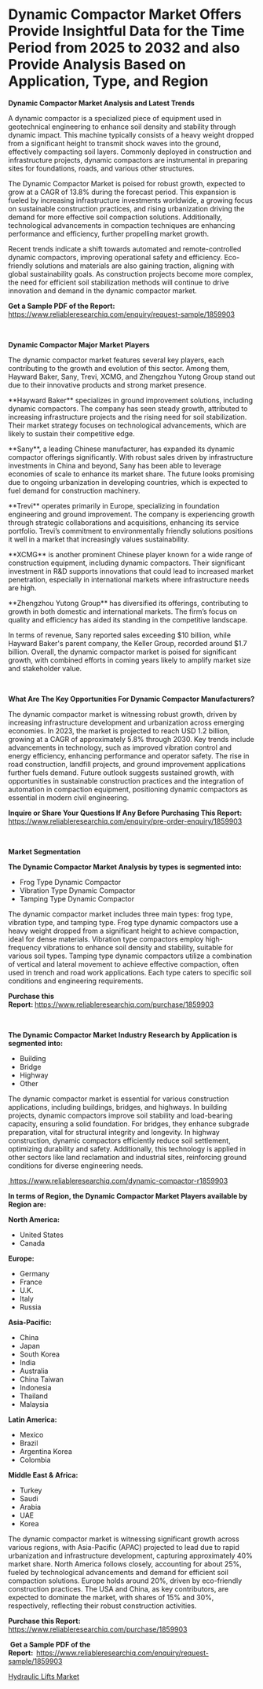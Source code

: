 <p><h1>Dynamic Compactor Market Offers Provide Insightful Data for the Time Period from 2025 to 2032 and also Provide Analysis Based on Application, Type, and Region</h1></p><p><strong>Dynamic Compactor Market Analysis and Latest Trends</strong></p>
<p><p>A dynamic compactor is a specialized piece of equipment used in geotechnical engineering to enhance soil density and stability through dynamic impact. This machine typically consists of a heavy weight dropped from a significant height to transmit shock waves into the ground, effectively compacting soil layers. Commonly deployed in construction and infrastructure projects, dynamic compactors are instrumental in preparing sites for foundations, roads, and various other structures.</p><p>The Dynamic Compactor Market is poised for robust growth, expected to grow at a CAGR of 13.8% during the forecast period. This expansion is fueled by increasing infrastructure investments worldwide, a growing focus on sustainable construction practices, and rising urbanization driving the demand for more effective soil compaction solutions. Additionally, technological advancements in compaction techniques are enhancing performance and efficiency, further propelling market growth.</p><p>Recent trends indicate a shift towards automated and remote-controlled dynamic compactors, improving operational safety and efficiency. Eco-friendly solutions and materials are also gaining traction, aligning with global sustainability goals. As construction projects become more complex, the need for efficient soil stabilization methods will continue to drive innovation and demand in the dynamic compactor market.</p></p>
<p><strong>Get a Sample PDF of the Report:&nbsp;</strong> <a href="https://www.reliableresearchiq.com/enquiry/request-sample/1859903?utm_campaign=3058&utm_medium=2&utm_source=Github&utm_content=ia&utm_term=11042025&utm_id=dynamic-compactor">https://www.reliableresearchiq.com/enquiry/request-sample/1859903</a></p>
<p>&nbsp;</p>
<p><strong>Dynamic Compactor Major Market Players</strong></p>
<p><p>The dynamic compactor market features several key players, each contributing to the growth and evolution of this sector. Among them, Hayward Baker, Sany, Trevi, XCMG, and Zhengzhou Yutong Group stand out due to their innovative products and strong market presence.</p><p>**Hayward Baker** specializes in ground improvement solutions, including dynamic compactors. The company has seen steady growth, attributed to increasing infrastructure projects and the rising need for soil stabilization. Their market strategy focuses on technological advancements, which are likely to sustain their competitive edge.</p><p>**Sany**, a leading Chinese manufacturer, has expanded its dynamic compactor offerings significantly. With robust sales driven by infrastructure investments in China and beyond, Sany has been able to leverage economies of scale to enhance its market share. The future looks promising due to ongoing urbanization in developing countries, which is expected to fuel demand for construction machinery.</p><p>**Trevi** operates primarily in Europe, specializing in foundation engineering and ground improvement. The company is experiencing growth through strategic collaborations and acquisitions, enhancing its service portfolio. Trevi’s commitment to environmentally friendly solutions positions it well in a market that increasingly values sustainability.</p><p>**XCMG** is another prominent Chinese player known for a wide range of construction equipment, including dynamic compactors. Their significant investment in R&D supports innovations that could lead to increased market penetration, especially in international markets where infrastructure needs are high.</p><p>**Zhengzhou Yutong Group** has diversified its offerings, contributing to growth in both domestic and international markets. The firm’s focus on quality and efficiency has aided its standing in the competitive landscape.</p><p>In terms of revenue, Sany reported sales exceeding $10 billion, while Hayward Baker's parent company, the Keller Group, recorded around $1.7 billion. Overall, the dynamic compactor market is poised for significant growth, with combined efforts in coming years likely to amplify market size and stakeholder value.</p></p>
<p>&nbsp;</p>
<p><strong>What Are The Key Opportunities For Dynamic Compactor Manufacturers?</strong></p>
<p><p>The dynamic compactor market is witnessing robust growth, driven by increasing infrastructure development and urbanization across emerging economies. In 2023, the market is projected to reach USD 1.2 billion, growing at a CAGR of approximately 5.8% through 2030. Key trends include advancements in technology, such as improved vibration control and energy efficiency, enhancing performance and operator safety. The rise in road construction, landfill projects, and ground improvement applications further fuels demand. Future outlook suggests sustained growth, with opportunities in sustainable construction practices and the integration of automation in compaction equipment, positioning dynamic compactors as essential in modern civil engineering.</p></p>
<p><strong>Inquire or Share Your Questions If Any Before Purchasing This Report:</strong> <a href="https://www.reliableresearchiq.com/enquiry/pre-order-enquiry/1859903?utm_campaign=3058&utm_medium=2&utm_source=Github&utm_content=ia&utm_term=11042025&utm_id=dynamic-compactor">https://www.reliableresearchiq.com/enquiry/pre-order-enquiry/1859903</a></p>
<p>&nbsp;</p>
<p><strong>Market Segmentation</strong></p>
<p><strong>The Dynamic Compactor Market Analysis by types is segmented into:</strong></p>
<p><ul><li>Frog Type Dynamic Compactor</li><li>Vibration Type Dynamic Compactor</li><li>Tamping Type Dynamic Compactor</li></ul></p>
<p><p>The dynamic compactor market includes three main types: frog type, vibration type, and tamping type. Frog type dynamic compactors use a heavy weight dropped from a significant height to achieve compaction, ideal for dense materials. Vibration type compactors employ high-frequency vibrations to enhance soil density and stability, suitable for various soil types. Tamping type dynamic compactors utilize a combination of vertical and lateral movement to achieve effective compaction, often used in trench and road work applications. Each type caters to specific soil conditions and engineering requirements.</p></p>
<p><strong>Purchase this Report:&nbsp;</strong><a href="https://www.reliableresearchiq.com/purchase/1859903?utm_campaign=3058&utm_medium=2&utm_source=Github&utm_content=ia&utm_term=11042025&utm_id=dynamic-compactor">https://www.reliableresearchiq.com/purchase/1859903</a></p>
<p>&nbsp;</p>
<p><strong>The Dynamic Compactor Market Industry Research by Application is segmented into:</strong></p>
<p><ul><li>Building</li><li>Bridge</li><li>Highway</li><li>Other</li></ul></p>
<p><p>The dynamic compactor market is essential for various construction applications, including buildings, bridges, and highways. In building projects, dynamic compactors improve soil stability and load-bearing capacity, ensuring a solid foundation. For bridges, they enhance subgrade preparation, vital for structural integrity and longevity. In highway construction, dynamic compactors efficiently reduce soil settlement, optimizing durability and safety. Additionally, this technology is applied in other sectors like land reclamation and industrial sites, reinforcing ground conditions for diverse engineering needs.</p></p>
<p><a href="https://www.reliableresearchiq.com/dynamic-compactor-r1859903?utm_campaign=3058&utm_medium=2&utm_source=Github&utm_content=ia&utm_term=11042025&utm_id=dynamic-compactor">&nbsp;https://www.reliableresearchiq.com/dynamic-compactor-r1859903</a></p>
<p><strong>In terms of Region, the Dynamic Compactor Market Players available by Region are:</strong></p>
<p>
    <p> <strong> North America: </strong>
        <ul>
            <li>United States</li>
            <li>Canada</li>
        </ul>
        </p> 
    <p> <strong> Europe: </strong>
        <ul>
            <li>Germany</li>
            <li>France</li>
            <li>U.K.</li>
            <li>Italy</li>
            <li>Russia</li>
        </ul>
        </p> 
    <p> <strong> Asia-Pacific: </strong>
        <ul>
            <li>China</li>
            <li>Japan</li>
            <li>South Korea</li>
            <li>India</li>
            <li>Australia</li>
            <li>China Taiwan</li>
            <li>Indonesia</li>
            <li>Thailand</li>
            <li>Malaysia</li>
        </ul>
        </p> 
    <p> <strong> Latin America: </strong>
        <ul>
            <li>Mexico</li>
            <li>Brazil</li>
            <li>Argentina Korea</li>
            <li>Colombia</li>
        </ul>
        </p> 
    <p> <strong> Middle East & Africa: </strong>
        <ul>
            <li>Turkey</li>
            <li>Saudi</li>
            <li>Arabia</li>
            <li>UAE</li>
            <li>Korea</li>
        </ul>
    </p>
    </p>
<p><p>The dynamic compactor market is witnessing significant growth across various regions, with Asia-Pacific (APAC) projected to lead due to rapid urbanization and infrastructure development, capturing approximately 40% market share. North America follows closely, accounting for about 25%, fueled by technological advancements and demand for efficient soil compaction solutions. Europe holds around 20%, driven by eco-friendly construction practices. The USA and China, as key contributors, are expected to dominate the market, with shares of 15% and 30%, respectively, reflecting their robust construction activities.</p></p>
<p><strong>Purchase this Report: </strong><a href="https://www.reliableresearchiq.com/purchase/1859903?utm_campaign=3058&utm_medium=2&utm_source=Github&utm_content=ia&utm_term=11042025&utm_id=dynamic-compactor">https://www.reliableresearchiq.com/purchase/1859903</a></p>
<p>&nbsp;<strong>Get a Sample PDF of the Report:&nbsp;&nbsp;</strong><a href="https://www.reliableresearchiq.com/enquiry/request-sample/1859903?utm_campaign=3058&utm_medium=2&utm_source=Github&utm_content=ia&utm_term=11042025&utm_id=dynamic-compactor">https://www.reliableresearchiq.com/enquiry/request-sample/1859903</a></p>
<p><strong></strong></p>
<p><p><a href="https://github.com/haaszgettre6/Market-Research-Report-List-1/blob/main/hydraulic-lifts-market.md?utm_campaign=3058&utm_medium=2&utm_source=Github&utm_content=ia&utm_term=11042025&utm_id=dynamic-compactor">Hydraulic Lifts Market</a></p></p>
